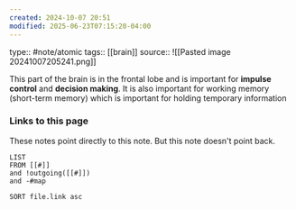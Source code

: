 ```yaml
---
created: 2024-10-07 20:51
modified: 2025-06-23T07:15:20-04:00
---
```

type:: #note/atomic
tags:: [[brain]]
source::
![[Pasted image 20241007205241.png]]


This part of the brain is in the frontal lobe and is important for **impulse control** and **decision making**. It is also important for working memory (short-term memory) which is important for holding temporary information
### Links to this page
These notes point directly to this note. But this note doesn't point back.
```dataview
LIST
FROM [[#]]
and !outgoing([[#]])
and -#map

SORT file.link asc
```
